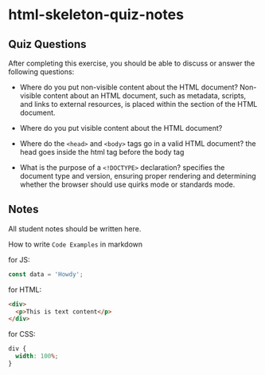 # html-skeleton-quiz-notes

## Quiz Questions

After completing this exercise, you should be able to discuss or answer the following questions:

- Where do you put non-visible content about the HTML document?
  Non-visible content about an HTML document, such as metadata, scripts, and links to external resources, is placed within the <head> section of the HTML document.
- Where do you put visible content about the HTML document?

- Where do the `<head>` and `<body>` tags go in a valid HTML document?
  the head goes inside the html tag before the body tag
- What is the purpose of a `<!DOCTYPE>` declaration?
  specifies the document type and version, ensuring proper rendering and determining whether the browser should use quirks mode or standards mode.

## Notes

All student notes should be written here.

How to write `Code Examples` in markdown

for JS:

```javascript
const data = 'Howdy';
```

for HTML:

```html
<div>
  <p>This is text content</p>
</div>
```

for CSS:

```css
div {
  width: 100%;
}
```
